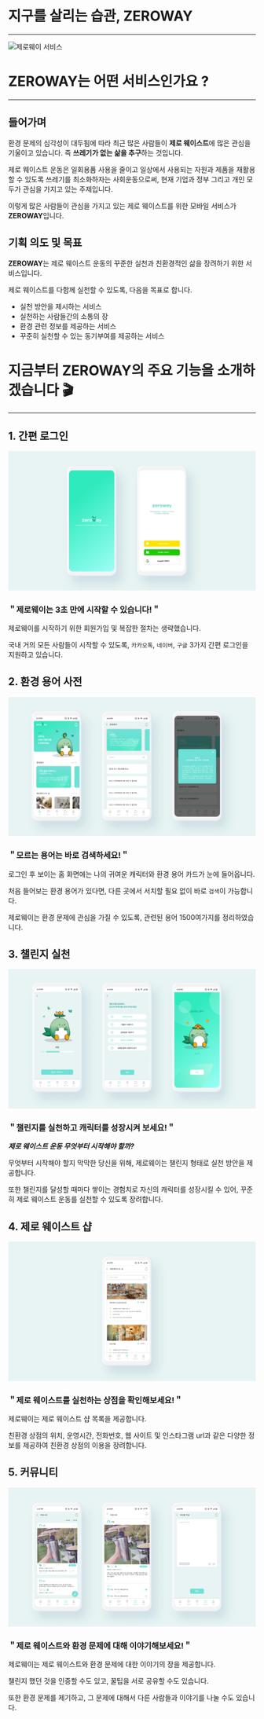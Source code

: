 # 지구를 살리는 습관, ZEROWAY

---

![제로웨이 서비스](https://github.com/Zeroway-GreenFriends/Zeroway-Android/blob/main/image/1.png)


# ZEROWAY는 어떤 서비스인가요 ?

---

## 들어가며

환경 문제의 심각성이 대두됨에 따라 최근 많은 사람들이 **제로 웨이스트**에 많은 관심을 기울이고 있습니다. 즉 **쓰레기가 없는 삶을 추구**하는 것입니다.

제로 웨이스트 운동은 일회용품 사용을 줄이고 일상에서 사용되는 자원과 제품을 재활용할 수 있도록 쓰레기를 최소화하자는 사회운동으로써, 현재 기업과 정부 그리고 개인 모두가 관심을 가지고 있는 주제입니다.

이렇게 많은 사람들이 관심을 가지고 있는 제로 웨이스트를 위한 모바일 서비스가 **ZEROWAY**입니다.

## 기획 의도 및 목표

**ZEROWAY**는 제로 웨이스트 운동의 꾸준한 실천과 친환경적인 삶을 장려하기 위한 서비스입니다.

제로 웨이스트를 다함께 실천할 수 있도록, 다음을 목표로 합니다.

- 실천 방안을 제시하는 서비스
- 실천하는 사람들간의 소통의 장
- 환경 관련 정보를 제공하는 서비스
- 꾸준히 실천할 수 있는 동기부여를 제공하는 서비스

# 지금부터 ZEROWAY의 주요 기능을 소개하겠습니다 🎬

---

## 1. 간편 로그인

![2.png](https://github.com/Zeroway-GreenFriends/Zeroway-Android/blob/main/image/2.png)

### ＂제로웨이는 3초 만에 시작할 수 있습니다!＂

제로웨이를 시작하기 위한 회원가입 및 복잡한 절차는 생략했습니다.

국내 거의 모든 사람들이 시작할 수 있도록, `카카오톡`, `네이버`, `구글` 3가지 간편 로그인을 지원하고 있습니다.

## 2. 환경 용어 사전

![3.png](https://github.com/Zeroway-GreenFriends/Zeroway-Android/blob/main/image/3.png)

### ＂모르는 용어는 바로 검색하세요!＂

로그인 후 보이는 홈 화면에는 나의 귀여운 캐릭터와 환경 용어 카드가 눈에 들어옵니다.

처음 들어보는 환경 용어가 있다면, 다른 곳에서 서치할 필요 없이 바로 `검색`이 가능합니다.

제로웨이는 환경 문제에 관심을 가질 수 있도록, 관련된 용어 1500여가지를 정리하였습니다.

## 3. 챌린지 실천

![4.png](https://github.com/Zeroway-GreenFriends/Zeroway-Android/blob/main/image/4.png)

### ＂챌린지를 실천하고 캐릭터를 성장시켜 보세요!＂

***제로 웨이스트 운동 무엇부터 시작해야 할까?***

무엇부터 시작해야 할지 막막한 당신을 위해, 제로웨이는 챌린지 형태로 실천 방안을 제공합니다.

또한 챌린지를 달성할 때마다 쌓이는 경험치로 자신의 캐릭터를 성장시킬 수 있어, 꾸준히 제로 웨이스트 운동를 실천할 수 있도록 장려합니다.

## 4. 제로 웨이스트 샵 

![006.png](https://github.com/Zeroway-GreenFriends/Zeroway-Android/blob/main/image/006.png)

### ＂제로 웨이스트를 실천하는 상점을 확인해보세요!＂

제로웨이는 제로 웨이스트 샵 목록을 제공합니다.

친환경 상점의 위치, 운영시간, 전화번호, 웹 사이트 및 인스타그램 url과 같은 다양한 정보를 제공하여 친환경 상점의 이용을 장려합니다.


## 5. 커뮤니티

![5.png](https://github.com/Zeroway-GreenFriends/Zeroway-Android/blob/main/image/5.png)

### ＂제로 웨이스트와 환경 문제에 대해 이야기해보세요!＂

제로웨이는 제로 웨이스트와 환경 문제에 대한 이야기의 장을 제공합니다.

챌린지 했던 것을 인증할 수도 있고, 꿀팁을 서로 공유할 수도 있습니다.

또한 환경 문제를 제기하고, 그 문제에 대해서 다른 사람들과 이야기를 나눌 수도 있습니다.
